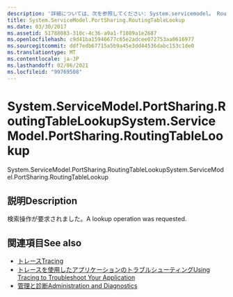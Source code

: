```yaml
---
description: '詳細については、次を参照してください: System.servicemodel。 RoutingTableLookup'
title: System.ServiceModel.PortSharing.RoutingTableLookup
ms.date: 03/30/2017
ms.assetid: 51788083-310c-4c36-a9a1-f1089a1e2687
ms.openlocfilehash: c9d41ba15946677c65e2adcee072753aa0616977
ms.sourcegitcommit: ddf7edb67715a5b9a45e3dd44536dabc153c1de0
ms.translationtype: MT
ms.contentlocale: ja-JP
ms.lasthandoff: 02/06/2021
ms.locfileid: "99769508"
---
```

# <a name="systemservicemodelportsharingroutingtablelookup"></a><span data-ttu-id="30b96-103">System.ServiceModel.PortSharing.RoutingTableLookup</span><span class="sxs-lookup"><span data-stu-id="30b96-103">System.ServiceModel.PortSharing.RoutingTableLookup</span></span>

<span data-ttu-id="30b96-104">System.ServiceModel.PortSharing.RoutingTableLookup</span><span class="sxs-lookup"><span data-stu-id="30b96-104">System.ServiceModel.PortSharing.RoutingTableLookup</span></span>  
  
## <a name="description"></a><span data-ttu-id="30b96-105">説明</span><span class="sxs-lookup"><span data-stu-id="30b96-105">Description</span></span>  

 <span data-ttu-id="30b96-106">検索操作が要求されました。</span><span class="sxs-lookup"><span data-stu-id="30b96-106">A lookup operation was requested.</span></span>  
  
## <a name="see-also"></a><span data-ttu-id="30b96-107">関連項目</span><span class="sxs-lookup"><span data-stu-id="30b96-107">See also</span></span>

- [<span data-ttu-id="30b96-108">トレース</span><span class="sxs-lookup"><span data-stu-id="30b96-108">Tracing</span></span>](index.md)
- [<span data-ttu-id="30b96-109">トレースを使用したアプリケーションのトラブルシューティング</span><span class="sxs-lookup"><span data-stu-id="30b96-109">Using Tracing to Troubleshoot Your Application</span></span>](using-tracing-to-troubleshoot-your-application.md)
- [<span data-ttu-id="30b96-110">管理と診断</span><span class="sxs-lookup"><span data-stu-id="30b96-110">Administration and Diagnostics</span></span>](../index.md)
